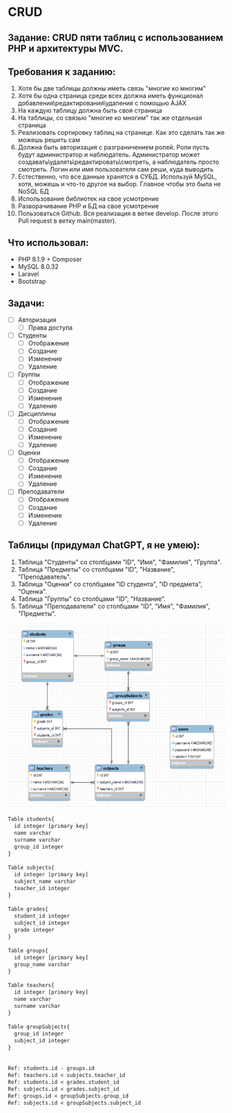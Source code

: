 # CRUD

## Задание: CRUD пяти таблиц с использованием PHP и архитектуры MVC.

## Требования к заданию:
1. Хотя бы две таблицы должны иметь связь "многие ко многим"
2. Хотя бы одна страница среди всех должна иметь функционал добавления\редактирования\удаления с помощью AJAX
3. На каждую таблицу должна быть своя страница
4. На таблицы, со связью "многие ко многим" так же отдельная страница
5. Реализовать сортировку таблиц на странице. Как это сделать так же можешь решить сам
6. Должна быть авторизация с разграничением ролей. Роли пусть будут администратор и наблюдатель. Администратор может создавать\удалять\редактировать\смотреть, а наблюдатель просто смотреть. Логин или имя пользователя сам реши, куда выводить
7. Естественно, что все данные хранятся в СУБД. Используй MySQL, хотя, можешь и что-то другое на выбор. Главное чтобы это была не NoSQL БД
8. Использование библиотек на свое усмотрение
9. Разворачивание PHP и БД на свое усмотрение
10. Пользоваться Github. Вся реализация в ветке develop. После этого Pull request в ветку main(master).

## Что использовал:
 - PHP 8.1.9 + Composer
 - MySQL 8.0.32
 - Laravel
 - Bootstrap

## Задачи:
- [ ] Авторизация
  - [ ] Права доступа
- [ ] Студенты
  - [ ] Отображение
  - [ ] Создание
  - [ ] Изменение
  - [ ] Удаление
- [ ] Группы
    - [ ] Отображение
    - [ ] Создание
    - [ ] Изменение
    - [ ] Удаление
- [ ] Дисциплины
    - [ ] Отображение
    - [ ] Создание
    - [ ] Изменение
    - [ ] Удаление
- [ ] Оценки
    - [ ] Отображение
    - [ ] Создание
    - [ ] Изменение
    - [ ] Удаление
- [ ] Преподаватели
    - [ ] Отображение
    - [ ] Создание
    - [ ] Изменение
    - [ ] Удаление

## Таблицы (придумал ChatGPT, я не умею):
1. Таблица "Студенты" со столбцами "ID", "Имя", "Фамилия", "Группа".
2. Таблица "Предметы" со столбцами "ID", "Название", "Преподаватель".
3. Таблица "Оценки" со столбцами "ID студента", "ID предмета", "Оценка".
4. Таблица "Группы" со столбцами "ID", "Название".
5. Таблица "Преподаватели" со столбцами "ID", "Имя", "Фамилия", "Предметы".

![](./misc/db_diagram.png)

```dbml
Table students{
  id integer [primary key]
  name varchar
  surname varchar
  group_id integer
}

Table subjects{
  id integer [primary key]
  subject_name varchar
  teacher_id integer
}

Table grades{
  student_id integer
  subject_id integer
  grade integer
}

Table groups{
  id integer [primary key]
  group_name varchar
}

Table teachers{
  id integer [primary key]
  name varchar
  surname varchar
}

Table groupSubjects{
  group_id integer
  subject_id integer
}


Ref: students.id - groups.id
Ref: teachers.id < subjects.teacher_id
Ref: students.id < grades.student_id
Ref: subjects.id < grades.subject_id
Ref: groups.id < groupSubjects.group_id
Ref: subjects.id < groupSubjects.subject_id
```
